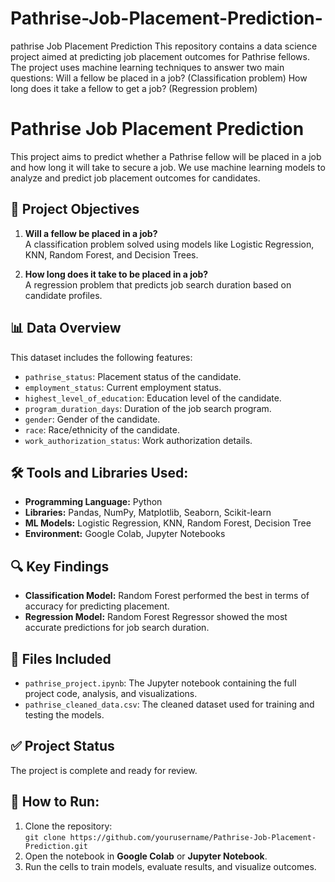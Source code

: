 # Pathrise-Job-Placement-Prediction-
pathrise Job Placement Prediction This repository contains a data science project aimed at predicting job placement outcomes for Pathrise fellows. The project uses machine learning techniques to answer two main questions:  Will a fellow be placed in a job? (Classification problem)  How long does it take a fellow to get a job? (Regression problem)
# Pathrise Job Placement Prediction

This project aims to predict whether a Pathrise fellow will be placed in a job and how long it will take to secure a job. We use machine learning models to analyze and predict job placement outcomes for candidates.

## 🎯 Project Objectives

1. **Will a fellow be placed in a job?**  
   A classification problem solved using models like Logistic Regression, KNN, Random Forest, and Decision Trees.

2. **How long does it take to be placed in a job?**  
   A regression problem that predicts job search duration based on candidate profiles.

## 📊 Data Overview

This dataset includes the following features:
- `pathrise_status`: Placement status of the candidate.
- `employment_status`: Current employment status.
- `highest_level_of_education`: Education level of the candidate.
- `program_duration_days`: Duration of the job search program.
- `gender`: Gender of the candidate.
- `race`: Race/ethnicity of the candidate.
- `work_authorization_status`: Work authorization details.

## 🛠 Tools and Libraries Used:
- **Programming Language:** Python
- **Libraries:** Pandas, NumPy, Matplotlib, Seaborn, Scikit-learn
- **ML Models:** Logistic Regression, KNN, Random Forest, Decision Tree
- **Environment:** Google Colab, Jupyter Notebooks

## 🔍 Key Findings

- **Classification Model:** Random Forest performed the best in terms of accuracy for predicting placement.
- **Regression Model:** Random Forest Regressor showed the most accurate predictions for job search duration.

## 📁 Files Included
- `pathrise_project.ipynb`: The Jupyter notebook containing the full project code, analysis, and visualizations.
- `pathrise_cleaned_data.csv`: The cleaned dataset used for training and testing the models.

## ✅ Project Status
The project is complete and ready for review.

## 🚀 How to Run:
1. Clone the repository:  
   `git clone https://github.com/yourusername/Pathrise-Job-Placement-Prediction.git`
2. Open the notebook in **Google Colab** or **Jupyter Notebook**.
3. Run the cells to train models, evaluate results, and visualize outcomes.

